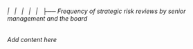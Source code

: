 ###### |   |   |   |   |   ├── Frequency of strategic risk reviews by senior management and the board

*Add content here*